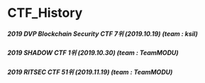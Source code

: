 # CTF_History

##### 2019 DVP Blockchain Security CTF 7위 (2019.10.19) (team : ksil)
##### 2019 SHADOW CTF 1위 (2019.10.30) (team : TeamMODU)
##### 2019 RITSEC CTF 51위 (2019.11.19) (team : TeamMODU)
